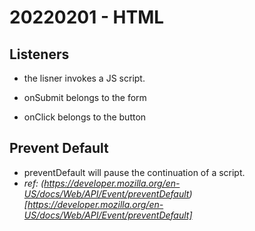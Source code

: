 # 20220201 - HTML 

## Listeners
- the lisner invokes a JS script.

- onSubmit belongs to the form
- onClick belongs to the button

## Prevent Default
- preventDefault will pause the continuation of a script.
- *ref: (https://developer.mozilla.org/en-US/docs/Web/API/Event/preventDefault)[https://developer.mozilla.org/en-US/docs/Web/API/Event/preventDefault]*

## 

